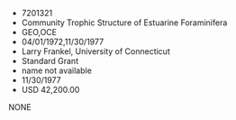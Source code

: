 * 7201321
* Community Trophic Structure of Estuarine Foraminifera
* GEO,OCE
* 04/01/1972,11/30/1977
* Larry Frankel, University of Connecticut
* Standard Grant
*   name not available
* 11/30/1977
* USD 42,200.00

NONE